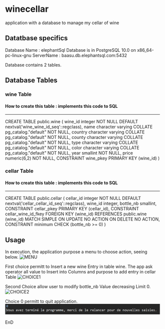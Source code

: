 # winecellar
application with a database to manage my cellar of wine

## Datatbase specifics
Database Name : elephantSql
Database is in PostgreSQL 10.0 on x86_64-pc-linux-gnu
ServerName : baasu.db.elephantsql.com:5432

Database contains 2 tables.

## Database Tables

### wine Table 
#### How to create this table : implements this code to SQL
-----------------------------
CREATE TABLE public.wine
(
    wine_id integer NOT NULL DEFAULT nextval('wine_wine_id_seq'::regclass),
    name character varying COLLATE pg_catalog."default" NOT NULL,
    country character varying COLLATE pg_catalog."default" NOT NULL,
    county character varying COLLATE pg_catalog."default" NOT NULL,
    type character varying COLLATE pg_catalog."default" NOT NULL,
    color character varying COLLATE pg_catalog."default" NOT NULL,
    year smallint NOT NULL,
    price numeric(6,2) NOT NULL,
    CONSTRAINT wine_pkey PRIMARY KEY (wine_id)
)
                   
### cellar Table
#### How to create this table : implements this code to SQL
-----------------------------
CREATE TABLE public.cellar
(
    cellar_id integer NOT NULL DEFAULT nextval('cellar_cellar_id_seq'::regclass),
    wine_id integer,
    bottle_nb smallint,
    CONSTRAINT cellar_pkey PRIMARY KEY (cellar_id),
    CONSTRAINT cellar_wine_id_fkey FOREIGN KEY (wine_id)
        REFERENCES public.wine (wine_id) MATCH SIMPLE
        ON UPDATE NO ACTION
        ON DELETE NO ACTION,
    CONSTRAINT minimum CHECK (bottle_nb >= 0)
)
## Usage

In execution, the application purpose a menu to choose action, seeing below.
![MENU](winecellar/screens/menu.png)

First choice permitt to Insert a new wine Entry in table wine.
    The app ask operator all value to Insert into Columns and purpose to add entry in cellar Table
![CHOICE1](winecellar/screens/Choice1.png)

Second Choice allow user to modify bottle_nb Value decreasing Limit 0.
![CHOICE2](winecellar/screens/Choice2.png)

Choice 0 permitt to quit application.
![CHOICE0](https://github.com/StephRDSE/winecellar/blob/master/screens/Choice0.PNG)

<img align="left" src="./winecellar/screens/Choice0.png" alt="" title="Choice 0" hspace="20"/>

EnD
